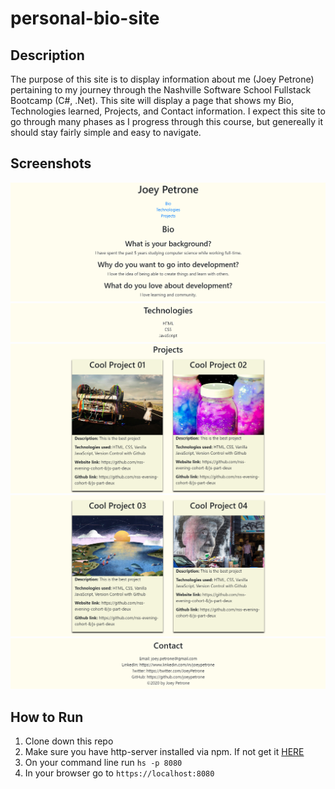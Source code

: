 # personal-bio-site

## Description 
The purpose of this site is to display information about me (Joey Petrone) pertaining to my journey through the Nashville Software School Fullstack Bootcamp (C#, .Net). This site will display a page that shows my Bio, Technologies learned, Projects, and Contact information. I expect this site to go through many phases as I progress through this course, but genereally it should stay fairly simple and easy to navigate. 

## Screenshots
![Main Screen](./screenshots/Personal-Site-01.png)
![Main Screen](./screenshots/Personal-Site-02.png)
![Main Screen](./screenshots/Personal-Site-03.png)
![Main Screen](./screenshots/Personal-Site-04.png)
![Main Screen](./screenshots/Personal-Site-05.png)

## How to Run
1. Clone down this repo
2. Make sure you have http-server installed via npm. If not get it
[HERE](https://www.npmjs.com/package/http-server)
3. On your command line run `hs -p 8080`
4. In your browser go to `https://localhost:8080`
